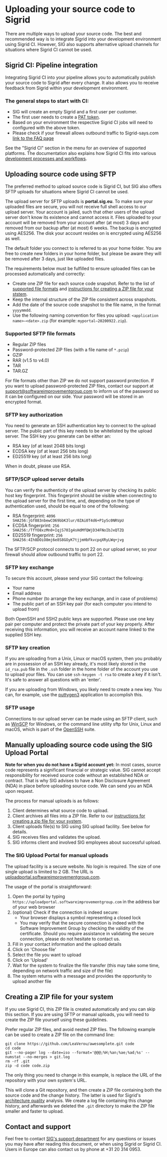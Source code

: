 # Uploading your source code to Sigrid

There are multiple ways to upload your source code. The best and recommended way is to integrate Sigrid into your development environment using Sigrid CI. However, SIG also supports alternative upload channels for situations where Sigrid CI cannot be used.

<sig-toc></sig-toc>

## Sigrid CI: Pipeline integration

Integrating Sigrid CI into your pipeline allows you to automatically publish your source code to Sigrid after every change. It also allows you to receive feedback from Sigrid within your development environment.

### The general steps to start with CI:

- SIG will create an empty Sigrid and a first user per customer.
- The first user needs to create a [PAT token](../organization-integration/authentication-tokens.md).
- Based on your environment the respective Sigrid CI jobs will need to configured with the above token.
- Please check if your firewall allows outbound traffic to Sigrid-says.com [link to the FAQ page](../capabilities/faq.md)

See the "Sigrid CI" section in the menu for an overview of supported platforms. The documentation also explains how Sigrid CI fits into various [development processes and workflows](../sigridci-integration/development-workflows.md).

## Uploading source code using SFTP

The preferred method to upload source code is Sigrid CI, but SIG also offers SFTP uploads for situations where Sigrid CI cannot be used.

The upload server for SFTP uploads is **portal.sig.eu**. To make sure your uploaded files are secure, you will not receive full shell access to our upload server. Your account is jailed, such that other users of the upload server don't know its existence and cannot access it. Files uploaded to your account will be removed from your account after (at most) 3 days and removed from our backup after (at most) 6 weeks. The backup is encrypted using AES256. The disk your account resides on is encrypted using AES256 as well.

The default folder you connect to is referred to as your home folder. You are free to create new folders in your home folder, but please be aware they will be removed after 3 days, just like uploaded files.

The requirements below must be fulfilled to ensure uploaded files can be processed automatically and correctly:

- Create one ZIP file for each source code snapshot. Refer to the list of [supported file formats](#supported-sftp-file-formats) and [instructions for creating a ZIP file for your ststem](#creating-a-zip-file-for-your-system).
- Keep the internal structure of the ZIP file consistent across snapshots.
- Add the date of the source code snapshot to the file name, in the format `yyyymmdd`.
- Use the following naming convention for files you upload: `<application name>–<date>.zip` (for example: `myportal–20200922.zip`).

### Supported SFTP file formats

- Regular ZIP files
- Password-protected ZIP files (with a file name of `*.pzip`)
- GZIP
- RAR (v1.5 to v4.0)
- TAR
- TAR.GZ

For file formats other than ZIP we do not support password protection. If you want to upload password-protected ZIP files, contact our support at [support@softwareimprovementgroup.com](mailto:support@softwareimprovementgroup.com) to inform us of the password so it can be configured on our side. Your password will be stored in an encrypted format.

### SFTP key authorization

You need to generate an SSH authentication key to connect to the upload server. The public part of this key needs to be whitelisted by the upload server. The SSH key you generate can be either an:

- RSA key (of at least 2048 bits long)
- ECDSA key (of at least 256 bits long)
- ED25519 key (of at least 256 bits long)

When in doubt, please use RSA.

### SFTP/SCP upload server details

You can verify the authenticity of the upload server by checking its public host key fingerprint. This fingerprint should be visible when connecting to the upload server for the first time, and, depending on the type of authentication used, should be equal to one of the following:

- RSA fingerprint: `4096 SHA256:jGf883nbewCO69bbK3lur/0ZAi0T4d6+P1ySc0NRVpU`
- ECDSA fingerprint: `256 SHA256:/TfYO8xzMn0+IqjS70Ig4sHdMfQWjD34FNoIbJxQTZQ`
- ED25519 fingerprint: `256 SHA256:4Ih8DOiO8mj6e8S8GOyK7tjjmHbFkvcpqXRyLWq+jvg`

The SFTP/SCP protocol connects to port 22 on our upload server, so your firewall should allow outbound traffic to port 22.

### SFTP key exchange

To secure this account, please send your SIG contact the following:

- Your name
- Email address
- Phone number (to arrange the key exchange, and in case of problems)
- The public part of an SSH key pair (for each computer you intend to upload from)

Both OpenSSH and SSH2 public keys are supported. Please use one key pair per computer and protect the private part of your key properly. After receiving this information, you will receive an account name linked to the supplied SSH key.

### SFTP key creation

If you are uploading from a Unix, Linux or macOS system, then you probably are in possession of an SSH key already, it's most likely stored in the `id_rsa.pub` file in the `.ssh` folder in the home folder of the account you use to upload your files. You can use `ssh-keygen -t rsa` to create a key if it isn't. It's safe to answer all questions with an 'enter'.

If you are uploading from Windows, you likely need to create a new key. You can, for example, use the [puttygen3](https://www.chiark.greenend.org.uk/~sgtatham/putty/latest.html) application to accomplish this.

### SFTP usage

Connections to our upload server can be made using an SFTP client, such as [WinSCP](http://winscp.net/eng/index.php) for Windows, or the command line utility sftp for Unix, Linux and macOS, which is part of the [OpenSSH](http://www.openssh.com) suite.

## Manually uploading source code using the SIG Upload Portal

**Note for when you do not have a Sigrid account yet:** In most cases, source code represents a significant financial or strategic value. SIG cannot accept responsibility for received source code without an established NDA or contract. That is why SIG advises to have a Non Disclosure Agreement (NDA) in place before uploading source code. We can send you an NDA upon request.

The process for manual uploads is as follows:

1. Client determines what source code to upload.
2. Client archives all files into a ZIP file. Refer to our [instructions for creating a zip file for your system](#creating-a-zip-file-for-your-system).
3. Client uploads file(s) to SIG using SIG upload facility. See below for details.
4. SIG receives files and validates the upload.
5. SIG informs client and involved SIG employees about successful upload.

### The SIG Upload Portal for manual uploads

The upload facility is a secure website. No login is required. The size of one single upload is limited to 2 GB. The URL is [uploadportal.softwareimprovementgroup.com](https://uploadportal.softwareimprovementgroup.com/).

The usage of the portal is straightforward:

1. Open the portal by typing `https://uploadportal.softwareimprovementgroup.com` in the address bar of your web browser
2. (optional) Check if the connection is indeed secure:
   - Your browser displays a symbol representing a closed lock
   - You may verify that the secure connection is indeed with the Software Improvement Group by checking the validity of the certificate. Should you require assistance in validating the secure connection, please do not hesitate to contact us.
3. Fill in your contact information and the upload details
4. Click on 'Choose file'
5. Select the file you want to upload
6. Click on 'Upload'
7. Wait for the system to finalize the file transfer (this may take some time, depending on network traffic and size of the file)
8. The system returns with a message and provides the opportunity to upload another file

## Creating a ZIP file for your system

If you use Sigrid CI, this ZIP file is created automatically and you can skip this section. If you are using SFTP or manual uploads, you will need to create the ZIP file yourself using these guidelines.

Prefer regular ZIP files, and avoid nested ZIP files. The following example can be used to create a ZIP file on the command line:

```
git clone https://github.com/LeaVerou/awesomplete.git code
cd code
git --no-pager log --date=iso --format='@@@;%H;%an;%ae;%ad;%s' --numstat --no-merges > git.log
rm -rf .git
zip -d code code.zip
```

The only thing you need to change in this example, is replace the URL of the repository with your own system's URL. 

This will clone a Git repository, and then create a ZIP file containing both the source code and the change history. The latter is used for Sigrid's [architecture quality](../capabilities/architecture-quality.md) analysis. We create a log file containing this change history, and afterwards we deleted the `.git` directory to make the ZIP file smaller and faster to upload. 

## Contact and support

Feel free to contact [SIG's support department](mailto:support@softwareimprovementgroup.com) for any questions or issues you may have after reading this document, or when using Sigrid or Sigrid CI. Users in Europe can also contact us by phone at +31 20 314 0953.
